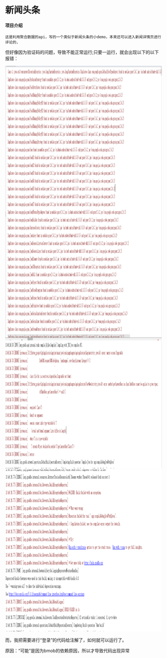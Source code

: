 # 新闻头条

#### 项目介绍


    这是利用聚合数据的api，写的一个类似于新闻头条的小demo，本来还可以进入新闻详情页进行评论的，
 但好像因为验证码的问题，导致不能正常运行;只要一运行，就会出现以下的以下报错：




<img src="运行后提示的错误.PNG" width="1822" height="880" border="0" alt="">

<img src="运行后报的错.PNG" width="1835" height="408" border="0" alt="">

<img src="Capture.PNG" width="1546" height="519" border="0" alt="">



  
  而，我把需要进行“登录”的代码给注解了，如何就可以运行了。

  原因：“可能”是因为bmob的依赖原因，所以才导致代码出现异常



